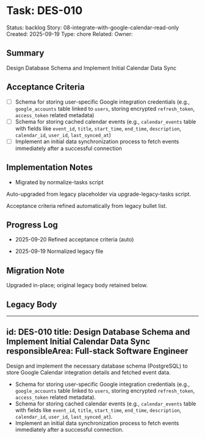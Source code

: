 # Task: DES-010
Status: backlog
Story: 08-integrate-with-google-calendar-read-only
Created: 2025-09-19
Type: chore
Related:
Owner:

## Summary
Design Database Schema and Implement Initial Calendar Data Sync

## Acceptance Criteria

- [ ] Schema for storing user-specific Google integration credentials (e.g., `google_accounts` table linked to `users`, storing encrypted `refresh_token`, `access_token` related metadata)
- [ ] Schema for storing cached calendar events (e.g., `calendar_events` table with fields like `event_id`, `title`, `start_time`, `end_time`, `description`, `calendar_id`, `user_id`, `last_synced_at`)
- [ ] Implement an initial data synchronization process to fetch events immediately after a successful connection

## Implementation Notes
- Migrated by normalize-tasks script

Auto-upgraded from legacy placeholder via upgrade-legacy-tasks script.


Acceptance criteria refined automatically from legacy bullet list.
## Progress Log
- 2025-09-20 Refined acceptance criteria (auto)

- 2025-09-19 Normalized legacy file
## Migration Note
Upgraded in-place; original legacy body retained below.

## Legacy Body
---
id: DES-010
title: Design Database Schema and Implement Initial Calendar Data Sync
responsibleArea: Full-stack Software Engineer
---
Design and implement the necessary database schema (PostgreSQL) to store Google Calendar integration details and fetched event data.
*   Schema for storing user-specific Google integration credentials (e.g., `google_accounts` table linked to `users`, storing encrypted `refresh_token`, `access_token` related metadata).
*   Schema for storing cached calendar events (e.g., `calendar_events` table with fields like `event_id`, `title`, `start_time`, `end_time`, `description`, `calendar_id`, `user_id`, `last_synced_at`).
*   Implement an initial data synchronization process to fetch events immediately after a successful connection.
